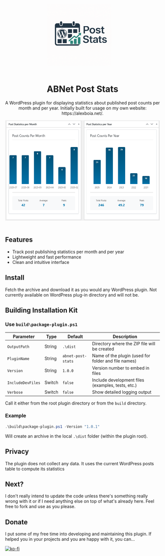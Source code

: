 <p align="center">
   <img align="center" width="210" height="200" src="https://github.com/alexboia/ABNET-PostStats/blob/main/logo.png?raw=true" style="margin-bottom: 20px; margin-right: 20px; border-radius: 5px;" />
</p>

<h1 align="center">ABNet Post Stats</h1>

<p align="center">
   A WordPress plugin for displaying statistics about published post counts per month and per year. Initially built for usage on my own website: https://alexboia.net/.
</p>

<p align="center">
   <img align="center" src="https://github.com/alexboia/ABNET-PostStats/blob/main/screenshots/abnet-post-stats.png?raw=true" style="margin-bottom: 20px; margin-right: 20px;" />
</p>

## Features

- Track post publishing statistics per month and per year
- Lightweight and fast performance
- Clean and intuitive interface

## Install

Fetch the archive and download it as you would any WordPress plugin. 
Not currently available on WordPress plug-in directory and will not be.

## Building Installation Kit

### Use `build\package-plugin.ps1`

| Parameter | Type | Default | Description |
|-----------|------|---------|-------------|
| `OutputPath` | String | `.\dist` | Directory where the ZIP file will be created |
| `PluginName` | String | `abnet-post-stats` | Name of the plugin (used for folder and file names) |
| `Version` | String | `1.0.0` | Version number to embed in files |
| `IncludeDevFiles` | Switch | `false` | Include development files (examples, tests, etc.) |
| `Verbose` | Switch | `false` | Show detailed logging output |

Call it either from the root plugin directory or from the `build` directory.

### Example

```powershell
.\build\package-plugin.ps1 -Version "1.0.1"
```

Will create an archive in the local `.\dist` folder (within the plugin root).

## Privacy

The plugin does not collect any data. It uses the current WordPress posts table to compute its statistics

## Next?

I don't really intend to update the code unless there's something really wrong with it or if I need anything else on top of what's already here.
Feel free to fork and use as you please.

## Donate

I put some of my free time into developing and maintaining this plugin.
If helped you in your projects and you are happy with it, you can...

[![ko-fi](https://www.ko-fi.com/img/githubbutton_sm.svg)](https://ko-fi.com/Q5Q01KGLM)